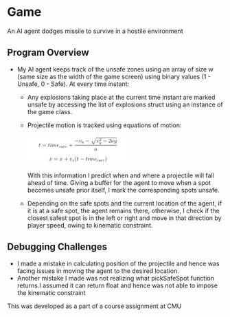 # Game
An AI agent dodges missile to survive in a hostile environment
## Program Overview
* My AI agent keeps track of the unsafe zones using an array of size w (same size as the width of the game screen) using binary values (1 - Unsafe, 0 - Safe). At every time instant:
     * Any explosions taking place at the current time instant are marked unsafe by accessing the list of explosions struct using an instance of the game class.
     * Projectile motion is tracked using equations of motion:
     
        ![](eqn.png)
        
        With this information I predict when and where a projectile will fall ahead of time. Giving a buffer for the agent to move when a spot becomes unsafe prior itself, I mark the corresponding spots unsafe.
     * Depending on the safe spots and the current location of the agent, if it is at a safe spot, the agent remains there, otherwise, I check if the closest safest spot is in the left or right and move in that direction by player speed, owing to kinematic constraint.

## Debugging Challenges
* I made a mistake in calculating position of the projectile and hence was facing issues in moving the agent to the desired location.
* Another  mistake  I  made  was  not  realizing  what  pickSafeSpot  function  returns.I  assumed  it  can  return  float  and  hence  was  not  able  to  impose  the  kinematic constraint

This was developed as a part of a course assignment at CMU
